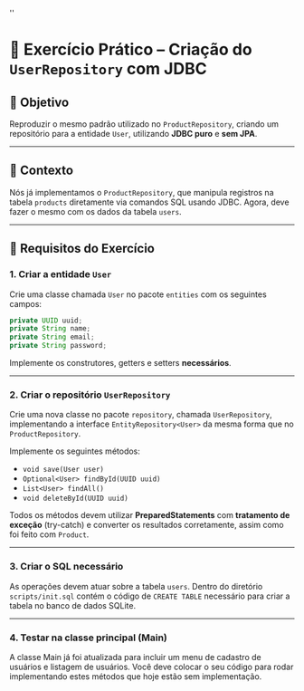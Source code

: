 ''
# 🧠 Exercício Prático – Criação do `UserRepository` com JDBC

## 🎯 Objetivo

Reproduzir o mesmo padrão utilizado no `ProductRepository`, criando um repositório para a entidade `User`, utilizando **JDBC puro** e **sem JPA**.

---

## 📘 Contexto

Nós já implementamos o `ProductRepository`, que manipula registros na tabela `products` diretamente via comandos SQL usando JDBC. Agora, deve fazer o mesmo com os dados da tabela `users`.

---

## 📝 Requisitos do Exercício

### 1. Criar a entidade `User`

Crie uma classe chamada `User` no pacote `entities` com os seguintes campos:

```java
private UUID uuid;
private String name;
private String email;
private String password;
```

Implemente os construtores, getters e setters **necessários**.

---

### 2. Criar o repositório `UserRepository`

Crie uma nova classe no pacote `repository`, chamada `UserRepository`, implementando a interface `EntityRepository<User>` da mesma forma que no `ProductRepository`.

Implemente os seguintes métodos:

- `void save(User user)`
- `Optional<User> findById(UUID uuid)`
- `List<User> findAll()`
- `void deleteById(UUID uuid)`

Todos os métodos devem utilizar **PreparedStatements** com **tratamento de exceção** (try-catch) e converter os resultados corretamente, assim como foi feito com `Product`.

---

### 3. Criar o SQL necessário

As operações devem atuar sobre a tabela `users`. Dentro do diretório `scripts/init.sql` contém o código de `CREATE TABLE` necessário
para criar a tabela no banco de dados SQLite.

---

### 4. Testar na classe principal (Main)

A classe Main já foi atualizada para incluir um menu de cadastro de usuários e listagem de usuários. Você deve colocar o seu código para
rodar implementando estes métodos que hoje estão sem implementação.
